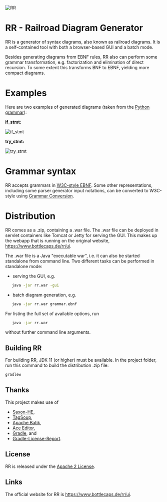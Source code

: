 ![RR](rr.svg)

# RR - Railroad Diagram Generator

RR is a generator of syntax diagrams, also known as railroad diagrams. It is
a self-contained tool with both a browser-based GUI and a batch mode.

Besides generating diagrams from EBNF rules, RR also can perform some grammar transformation, e.g. factorization
and elimination of direct recursion. To some extent this transforms BNF to EBNF, yielding more compact diagrams.

# Examples

Here are two examples of generated diagrams (taken from the [Python grammar][PYTHON]):

**if_stmt:**

![if_stmt](if_stmt.svg)

**try_stmt:**

![try_stmt](try_stmt.svg)

# Grammar syntax

RR accepts grammars in [W3C-style EBNF][W3C-EBNF]. Some other representations, including
some parser generator input notations, can be converted to W3C-style using
[Grammar Conversion][CONVERT].

# Distribution

RR comes as a .zip, containing a .war file. The .war file can be deployed
in servlet containers like Tomcat or Jetty for serving the GUI. This makes up the webapp
that is running on the original website, <https://www.bottlecaps.de/rr/ui>.

The .war file is a Java "executable war", i.e. it can also be started
standalone from command line. Two different tasks can be performed in standalone mode:

- serving the GUI, e.g.

```bash
   java -jar rr.war -gui
```
- batch diagram generation, e.g.

```bash
   java -jar rr.war grammar.ebnf
```

For listing the full set of available options, run

```bash
   java -jar rr.war
```
without further command line arguments.

## Building RR
For building RR, JDK 11 (or higher) must be available. In the
project folder, run this command to build the distribution .zip file:

```bash
gradlew
```

## Thanks

This project makes use of
  * [Saxon-HE][SAXON],
  * [TagSoup][TAGSOUP],
  * [Apache Batik][BATIK],
  * [Ace Editor][ACE],
  * [Gradle][GRADLE], and
  * [Gradle-License-Report][GRADLE-LICENSE-REPORT].

## License

RR is released under the [Apache 2 License][ASL].

## Links

The official website for RR is <https://www.bottlecaps.de/rr/ui>.

[ASL]: http://www.apache.org/licenses/LICENSE-2.0
[PYTHON]: https://docs.python.org/3/reference/grammar.html
[W3C-EBNF]: http://www.w3.org/TR/2010/REC-xquery-20101214/#EBNFNotation
[CONVERT]: http://www.bottlecaps.de/ebnf-convert/
[SAXON]: http://www.saxonica.com/products/products.xml
[TAGSOUP]: https://search.maven.org/artifact/org.ccil.cowan.tagsoup/tagsoup/1.2.1/jar
[BATIK]: https://xmlgraphics.apache.org/batik/
[ACE]: https://ace.c9.io/
[GRADLE]: https://gradle.org/
[GRADLE-LICENSE-REPORT]: https://github.com/jk1/Gradle-License-Report
